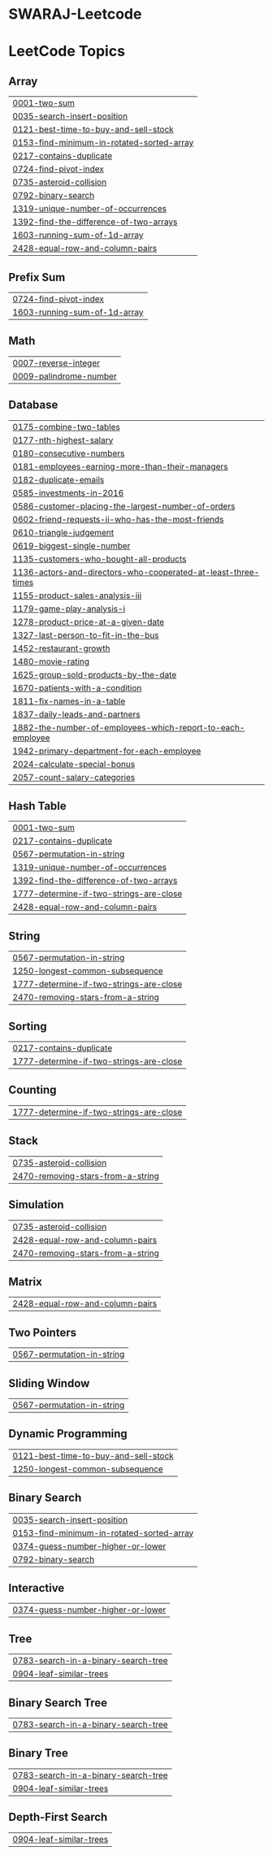 # SWARAJ-Leetcode

<!---LeetCode Topics Start-->
# LeetCode Topics
## Array
|  |
| ------- |
| [0001-two-sum](https://github.com/swaraj1-sys/SWARAJ-Leetcode/tree/master/0001-two-sum) |
| [0035-search-insert-position](https://github.com/swaraj1-sys/SWARAJ-Leetcode/tree/master/0035-search-insert-position) |
| [0121-best-time-to-buy-and-sell-stock](https://github.com/swaraj1-sys/SWARAJ-Leetcode/tree/master/0121-best-time-to-buy-and-sell-stock) |
| [0153-find-minimum-in-rotated-sorted-array](https://github.com/swaraj1-sys/SWARAJ-Leetcode/tree/master/0153-find-minimum-in-rotated-sorted-array) |
| [0217-contains-duplicate](https://github.com/swaraj1-sys/SWARAJ-Leetcode/tree/master/0217-contains-duplicate) |
| [0724-find-pivot-index](https://github.com/swaraj1-sys/SWARAJ-Leetcode/tree/master/0724-find-pivot-index) |
| [0735-asteroid-collision](https://github.com/swaraj1-sys/SWARAJ-Leetcode/tree/master/0735-asteroid-collision) |
| [0792-binary-search](https://github.com/swaraj1-sys/SWARAJ-Leetcode/tree/master/0792-binary-search) |
| [1319-unique-number-of-occurrences](https://github.com/swaraj1-sys/SWARAJ-Leetcode/tree/master/1319-unique-number-of-occurrences) |
| [1392-find-the-difference-of-two-arrays](https://github.com/swaraj1-sys/SWARAJ-Leetcode/tree/master/1392-find-the-difference-of-two-arrays) |
| [1603-running-sum-of-1d-array](https://github.com/swaraj1-sys/SWARAJ-Leetcode/tree/master/1603-running-sum-of-1d-array) |
| [2428-equal-row-and-column-pairs](https://github.com/swaraj1-sys/SWARAJ-Leetcode/tree/master/2428-equal-row-and-column-pairs) |
## Prefix Sum
|  |
| ------- |
| [0724-find-pivot-index](https://github.com/swaraj1-sys/SWARAJ-Leetcode/tree/master/0724-find-pivot-index) |
| [1603-running-sum-of-1d-array](https://github.com/swaraj1-sys/SWARAJ-Leetcode/tree/master/1603-running-sum-of-1d-array) |
## Math
|  |
| ------- |
| [0007-reverse-integer](https://github.com/swaraj1-sys/SWARAJ-Leetcode/tree/master/0007-reverse-integer) |
| [0009-palindrome-number](https://github.com/swaraj1-sys/SWARAJ-Leetcode/tree/master/0009-palindrome-number) |
## Database
|  |
| ------- |
| [0175-combine-two-tables](https://github.com/swaraj1-sys/SWARAJ-Leetcode/tree/master/0175-combine-two-tables) |
| [0177-nth-highest-salary](https://github.com/swaraj1-sys/SWARAJ-Leetcode/tree/master/0177-nth-highest-salary) |
| [0180-consecutive-numbers](https://github.com/swaraj1-sys/SWARAJ-Leetcode/tree/master/0180-consecutive-numbers) |
| [0181-employees-earning-more-than-their-managers](https://github.com/swaraj1-sys/SWARAJ-Leetcode/tree/master/0181-employees-earning-more-than-their-managers) |
| [0182-duplicate-emails](https://github.com/swaraj1-sys/SWARAJ-Leetcode/tree/master/0182-duplicate-emails) |
| [0585-investments-in-2016](https://github.com/swaraj1-sys/SWARAJ-Leetcode/tree/master/0585-investments-in-2016) |
| [0586-customer-placing-the-largest-number-of-orders](https://github.com/swaraj1-sys/SWARAJ-Leetcode/tree/master/0586-customer-placing-the-largest-number-of-orders) |
| [0602-friend-requests-ii-who-has-the-most-friends](https://github.com/swaraj1-sys/SWARAJ-Leetcode/tree/master/0602-friend-requests-ii-who-has-the-most-friends) |
| [0610-triangle-judgement](https://github.com/swaraj1-sys/SWARAJ-Leetcode/tree/master/0610-triangle-judgement) |
| [0619-biggest-single-number](https://github.com/swaraj1-sys/SWARAJ-Leetcode/tree/master/0619-biggest-single-number) |
| [1135-customers-who-bought-all-products](https://github.com/swaraj1-sys/SWARAJ-Leetcode/tree/master/1135-customers-who-bought-all-products) |
| [1136-actors-and-directors-who-cooperated-at-least-three-times](https://github.com/swaraj1-sys/SWARAJ-Leetcode/tree/master/1136-actors-and-directors-who-cooperated-at-least-three-times) |
| [1155-product-sales-analysis-iii](https://github.com/swaraj1-sys/SWARAJ-Leetcode/tree/master/1155-product-sales-analysis-iii) |
| [1179-game-play-analysis-i](https://github.com/swaraj1-sys/SWARAJ-Leetcode/tree/master/1179-game-play-analysis-i) |
| [1278-product-price-at-a-given-date](https://github.com/swaraj1-sys/SWARAJ-Leetcode/tree/master/1278-product-price-at-a-given-date) |
| [1327-last-person-to-fit-in-the-bus](https://github.com/swaraj1-sys/SWARAJ-Leetcode/tree/master/1327-last-person-to-fit-in-the-bus) |
| [1452-restaurant-growth](https://github.com/swaraj1-sys/SWARAJ-Leetcode/tree/master/1452-restaurant-growth) |
| [1480-movie-rating](https://github.com/swaraj1-sys/SWARAJ-Leetcode/tree/master/1480-movie-rating) |
| [1625-group-sold-products-by-the-date](https://github.com/swaraj1-sys/SWARAJ-Leetcode/tree/master/1625-group-sold-products-by-the-date) |
| [1670-patients-with-a-condition](https://github.com/swaraj1-sys/SWARAJ-Leetcode/tree/master/1670-patients-with-a-condition) |
| [1811-fix-names-in-a-table](https://github.com/swaraj1-sys/SWARAJ-Leetcode/tree/master/1811-fix-names-in-a-table) |
| [1837-daily-leads-and-partners](https://github.com/swaraj1-sys/SWARAJ-Leetcode/tree/master/1837-daily-leads-and-partners) |
| [1882-the-number-of-employees-which-report-to-each-employee](https://github.com/swaraj1-sys/SWARAJ-Leetcode/tree/master/1882-the-number-of-employees-which-report-to-each-employee) |
| [1942-primary-department-for-each-employee](https://github.com/swaraj1-sys/SWARAJ-Leetcode/tree/master/1942-primary-department-for-each-employee) |
| [2024-calculate-special-bonus](https://github.com/swaraj1-sys/SWARAJ-Leetcode/tree/master/2024-calculate-special-bonus) |
| [2057-count-salary-categories](https://github.com/swaraj1-sys/SWARAJ-Leetcode/tree/master/2057-count-salary-categories) |
## Hash Table
|  |
| ------- |
| [0001-two-sum](https://github.com/swaraj1-sys/SWARAJ-Leetcode/tree/master/0001-two-sum) |
| [0217-contains-duplicate](https://github.com/swaraj1-sys/SWARAJ-Leetcode/tree/master/0217-contains-duplicate) |
| [0567-permutation-in-string](https://github.com/swaraj1-sys/SWARAJ-Leetcode/tree/master/0567-permutation-in-string) |
| [1319-unique-number-of-occurrences](https://github.com/swaraj1-sys/SWARAJ-Leetcode/tree/master/1319-unique-number-of-occurrences) |
| [1392-find-the-difference-of-two-arrays](https://github.com/swaraj1-sys/SWARAJ-Leetcode/tree/master/1392-find-the-difference-of-two-arrays) |
| [1777-determine-if-two-strings-are-close](https://github.com/swaraj1-sys/SWARAJ-Leetcode/tree/master/1777-determine-if-two-strings-are-close) |
| [2428-equal-row-and-column-pairs](https://github.com/swaraj1-sys/SWARAJ-Leetcode/tree/master/2428-equal-row-and-column-pairs) |
## String
|  |
| ------- |
| [0567-permutation-in-string](https://github.com/swaraj1-sys/SWARAJ-Leetcode/tree/master/0567-permutation-in-string) |
| [1250-longest-common-subsequence](https://github.com/swaraj1-sys/SWARAJ-Leetcode/tree/master/1250-longest-common-subsequence) |
| [1777-determine-if-two-strings-are-close](https://github.com/swaraj1-sys/SWARAJ-Leetcode/tree/master/1777-determine-if-two-strings-are-close) |
| [2470-removing-stars-from-a-string](https://github.com/swaraj1-sys/SWARAJ-Leetcode/tree/master/2470-removing-stars-from-a-string) |
## Sorting
|  |
| ------- |
| [0217-contains-duplicate](https://github.com/swaraj1-sys/SWARAJ-Leetcode/tree/master/0217-contains-duplicate) |
| [1777-determine-if-two-strings-are-close](https://github.com/swaraj1-sys/SWARAJ-Leetcode/tree/master/1777-determine-if-two-strings-are-close) |
## Counting
|  |
| ------- |
| [1777-determine-if-two-strings-are-close](https://github.com/swaraj1-sys/SWARAJ-Leetcode/tree/master/1777-determine-if-two-strings-are-close) |
## Stack
|  |
| ------- |
| [0735-asteroid-collision](https://github.com/swaraj1-sys/SWARAJ-Leetcode/tree/master/0735-asteroid-collision) |
| [2470-removing-stars-from-a-string](https://github.com/swaraj1-sys/SWARAJ-Leetcode/tree/master/2470-removing-stars-from-a-string) |
## Simulation
|  |
| ------- |
| [0735-asteroid-collision](https://github.com/swaraj1-sys/SWARAJ-Leetcode/tree/master/0735-asteroid-collision) |
| [2428-equal-row-and-column-pairs](https://github.com/swaraj1-sys/SWARAJ-Leetcode/tree/master/2428-equal-row-and-column-pairs) |
| [2470-removing-stars-from-a-string](https://github.com/swaraj1-sys/SWARAJ-Leetcode/tree/master/2470-removing-stars-from-a-string) |
## Matrix
|  |
| ------- |
| [2428-equal-row-and-column-pairs](https://github.com/swaraj1-sys/SWARAJ-Leetcode/tree/master/2428-equal-row-and-column-pairs) |
## Two Pointers
|  |
| ------- |
| [0567-permutation-in-string](https://github.com/swaraj1-sys/SWARAJ-Leetcode/tree/master/0567-permutation-in-string) |
## Sliding Window
|  |
| ------- |
| [0567-permutation-in-string](https://github.com/swaraj1-sys/SWARAJ-Leetcode/tree/master/0567-permutation-in-string) |
## Dynamic Programming
|  |
| ------- |
| [0121-best-time-to-buy-and-sell-stock](https://github.com/swaraj1-sys/SWARAJ-Leetcode/tree/master/0121-best-time-to-buy-and-sell-stock) |
| [1250-longest-common-subsequence](https://github.com/swaraj1-sys/SWARAJ-Leetcode/tree/master/1250-longest-common-subsequence) |
## Binary Search
|  |
| ------- |
| [0035-search-insert-position](https://github.com/swaraj1-sys/SWARAJ-Leetcode/tree/master/0035-search-insert-position) |
| [0153-find-minimum-in-rotated-sorted-array](https://github.com/swaraj1-sys/SWARAJ-Leetcode/tree/master/0153-find-minimum-in-rotated-sorted-array) |
| [0374-guess-number-higher-or-lower](https://github.com/swaraj1-sys/SWARAJ-Leetcode/tree/master/0374-guess-number-higher-or-lower) |
| [0792-binary-search](https://github.com/swaraj1-sys/SWARAJ-Leetcode/tree/master/0792-binary-search) |
## Interactive
|  |
| ------- |
| [0374-guess-number-higher-or-lower](https://github.com/swaraj1-sys/SWARAJ-Leetcode/tree/master/0374-guess-number-higher-or-lower) |
## Tree
|  |
| ------- |
| [0783-search-in-a-binary-search-tree](https://github.com/swaraj1-sys/SWARAJ-Leetcode/tree/master/0783-search-in-a-binary-search-tree) |
| [0904-leaf-similar-trees](https://github.com/swaraj1-sys/SWARAJ-Leetcode/tree/master/0904-leaf-similar-trees) |
## Binary Search Tree
|  |
| ------- |
| [0783-search-in-a-binary-search-tree](https://github.com/swaraj1-sys/SWARAJ-Leetcode/tree/master/0783-search-in-a-binary-search-tree) |
## Binary Tree
|  |
| ------- |
| [0783-search-in-a-binary-search-tree](https://github.com/swaraj1-sys/SWARAJ-Leetcode/tree/master/0783-search-in-a-binary-search-tree) |
| [0904-leaf-similar-trees](https://github.com/swaraj1-sys/SWARAJ-Leetcode/tree/master/0904-leaf-similar-trees) |
## Depth-First Search
|  |
| ------- |
| [0904-leaf-similar-trees](https://github.com/swaraj1-sys/SWARAJ-Leetcode/tree/master/0904-leaf-similar-trees) |
<!---LeetCode Topics End-->